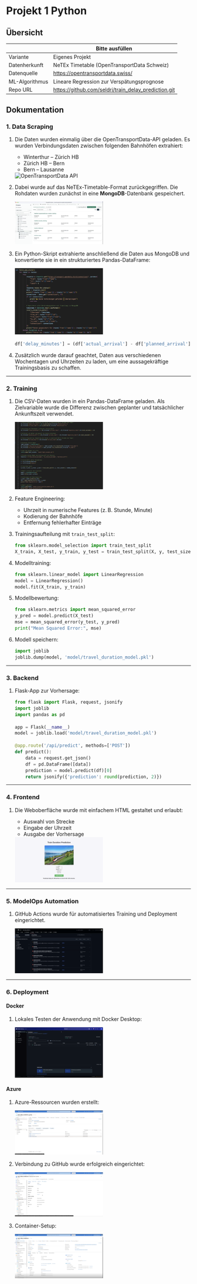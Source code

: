 
# Projekt 1 Python

## Übersicht

| | Bitte ausfüllen |
| -------- | ------- |
| Variante | Eigenes Projekt |
| Datenherkunft | NeTEx Timetable (OpenTransportData Schweiz) |
| Datenquelle | https://opentransportdata.swiss/ |
| ML-Algorithmus | Lineare Regression zur Verspätungsprognose |
| Repo URL | https://github.com/seldri/train_delay_prediction.git

## Dokumentation

### 1. Data Scraping

1. Die Daten wurden einmalig über die OpenTransportData-API geladen. Es wurden Verbindungsdaten zwischen folgenden Bahnhöfen extrahiert:
   - Winterthur – Zürich HB  
   - Zürich HB – Bern  
   - Bern – Lausanne

   <img src="images/OpenData.jpeg" alt="OpenTransportData API" style="max-width: 50%; height: 50%;">

2. Dabei wurde auf das NeTEx-Timetable-Format zurückgegriffen. Die Rohdaten wurden zunächst in eine **MongoDB**-Datenbank gespeichert.

   <img src="images/MongoDB.png" alt="MongoDB Compass mit Collections" style="max-width: 50%; height: 50%;">

3. Ein Python-Skript extrahierte anschließend die Daten aus MongoDB und konvertierte sie in ein strukturiertes Pandas-DataFrame:

   <img src="images/FetchData.png" alt="Fetch aus API und Speicherung" style="max-width: 50%; height: 50%;">

   ```python
   df['delay_minutes'] = (df['actual_arrival'] - df['planned_arrival']).dt.total_seconds() / 60
   ```

4. Zusätzlich wurde darauf geachtet, Daten aus verschiedenen Wochentagen und Uhrzeiten zu laden, um eine aussagekräftige Trainingsbasis zu schaffen.

---

### 2. Training

1. Die CSV-Daten wurden in ein Pandas-DataFrame geladen. Als Zielvariable wurde die Differenz zwischen geplanter und tatsächlicher Ankunftszeit verwendet.

   <img src="images/DataTransform.png" alt="Feature Engineering & Modellaufbau" style="max-width: 50%; height: 50%;">

2. Feature Engineering:
   - Uhrzeit in numerische Features (z. B. Stunde, Minute)
   - Kodierung der Bahnhöfe
   - Entfernung fehlerhafter Einträge

3. Trainingsaufteilung mit `train_test_split`:

   ```python
   from sklearn.model_selection import train_test_split
   X_train, X_test, y_train, y_test = train_test_split(X, y, test_size=0.2, random_state=42)
   ```

4. Modelltraining:

   ```python
   from sklearn.linear_model import LinearRegression
   model = LinearRegression()
   model.fit(X_train, y_train)
   ```

5. Modellbewertung:

   ```python
   from sklearn.metrics import mean_squared_error
   y_pred = model.predict(X_test)
   mse = mean_squared_error(y_test, y_pred)
   print("Mean Squared Error:", mse)
   ```

6. Modell speichern:

   ```python
   import joblib
   joblib.dump(model, 'model/travel_duration_model.pkl')
   ```

---

### 3. Backend

1. Flask-App zur Vorhersage:

   ```python
   from flask import Flask, request, jsonify
   import joblib
   import pandas as pd

   app = Flask(__name__)
   model = joblib.load('model/travel_duration_model.pkl')

   @app.route('/api/predict', methods=['POST'])
   def predict():
       data = request.get_json()
       df = pd.DataFrame([data])
       prediction = model.predict(df)[0]
       return jsonify({'prediction': round(prediction, 2)})
   ```

---

### 4. Frontend

1. Die Weboberfläche wurde mit einfachem HTML gestaltet und erlaubt:
   - Auswahl von Strecke
   - Eingabe der Uhrzeit
   - Ausgabe der Vorhersage

   <img src="images/Frontend.png" alt="Frontend UI" style="max-width: 50%; height: 50%;">

---

### 5. ModelOps Automation

1. GitHub Actions wurde für automatisiertes Training und Deployment eingerichtet.

   <img src="images/GithubActions.png" alt="GitHub Actions Übersicht" style="max-width: 50%; height: 50%;">

---

### 6. Deployment

#### Docker

1. Lokales Testen der Anwendung mit Docker Desktop:

   <img src="images/DockerContainer.png" alt="Docker Container Ansicht" style="max-width: 50%; height: 50%;">

#### Azure

1. Azure-Ressourcen wurden erstellt:

   <img src="images/Azure.png" alt="Azure Ressourcenübersicht" style="max-width: 50%; height: 50%;">

2. Verbindung zu GitHub wurde erfolgreich eingerichtet:

   <img src="images/AzureConnection.png" alt="GitHub-Verbindung in Azure" style="max-width: 50%; height: 50%;">

3. Container-Setup:

   <img src="images/AzureContainer.png" alt="Azure Container Details" style="max-width: 50%; height: 50%;">
